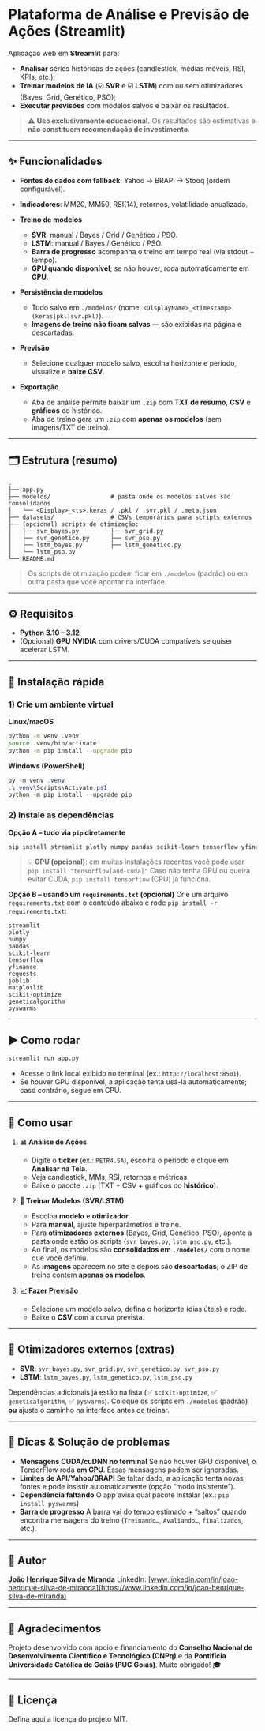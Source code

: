 # Plataforma de Análise e Previsão de Ações (Streamlit)

Aplicação web em **Streamlit** para:

* **Analisar** séries históricas de ações (candlestick, médias móveis, RSI, KPIs, etc.);
* **Treinar modelos de IA** (☑️ **SVR** e ☑️ **LSTM**) com ou sem otimizadores (Bayes, Grid, Genético, PSO);
* **Executar previsões** com modelos salvos e baixar os resultados.

> ⚠️ **Uso exclusivamente educacional.** Os resultados são estimativas e **não constituem recomendação de investimento**.

---

## ✨ Funcionalidades

* **Fontes de dados com fallback**: Yahoo → BRAPI → Stooq (ordem configurável).
* **Indicadores**: MM20, MM50, RSI(14), retornos, volatilidade anualizada.
* **Treino de modelos**

  * **SVR**: manual / Bayes / Grid / Genético / PSO.
  * **LSTM**: manual / Bayes / Genético / PSO.
  * **Barra de progresso** acompanha o treino em tempo real (via stdout + tempo).
  * **GPU quando disponível**; se não houver, roda automaticamente em **CPU**.
* **Persistência de modelos**

  * Tudo salvo em `./modelos/` (nome: `<DisplayName>_<timestamp>.(keras|pkl|svr.pkl)`).
  * **Imagens de treino não ficam salvas** — são exibidas na página e descartadas.
* **Previsão**

  * Selecione qualquer modelo salvo, escolha horizonte e período, visualize e **baixe CSV**.
* **Exportação**

  * Aba de análise permite baixar um `.zip` com **TXT de resumo**, **CSV** e **gráficos** do histórico.
  * Aba de treino gera um `.zip` com **apenas os modelos** (sem imagens/TXT de treino).

---

## 🗂️ Estrutura (resumo)

```
.
├── app.py
├── modelos/                 # pasta onde os modelos salvos são consolidados
│   └── <Display>_<ts>.keras / .pkl / .svr.pkl / .meta.json
├── datasets/                # CSVs temporários para scripts externos
├── (opcional) scripts de otimização:
│   ├── svr_bayes.py         ├── svr_grid.py
│   ├── svr_genetico.py      ├── svr_pso.py
│   ├── lstm_bayes.py        ├── lstm_genetico.py
│   └── lstm_pso.py
└── README.md
```

> Os scripts de otimização podem ficar em `./modelos` (padrão) ou em outra pasta que você apontar na interface.

---

## ⚙️ Requisitos

* **Python 3.10 – 3.12**
* (Opcional) **GPU NVIDIA** com drivers/CUDA compatíveis se quiser acelerar LSTM.

---

## 🚀 Instalação rápida

### 1) Crie um ambiente virtual

**Linux/macOS**

```bash
python -m venv .venv
source .venv/bin/activate
python -m pip install --upgrade pip
```

**Windows (PowerShell)**

```powershell
py -m venv .venv
.\.venv\Scripts\Activate.ps1
python -m pip install --upgrade pip
```

### 2) Instale as dependências

**Opção A – tudo via `pip` diretamente**

```bash
pip install streamlit plotly numpy pandas scikit-learn tensorflow yfinance requests joblib matplotlib scikit-optimize geneticalgorithm pyswarms
```

> 💡 **GPU (opcional)**: em muitas instalações recentes você pode usar
> `pip install "tensorflow[and-cuda]"`
> Caso não tenha GPU ou queira evitar CUDA, `pip install tensorflow` (CPU) já funciona.

**Opção B – usando um `requirements.txt` (opcional)**
Crie um arquivo `requirements.txt` com o conteúdo abaixo e rode `pip install -r requirements.txt`:

```
streamlit
plotly
numpy
pandas
scikit-learn
tensorflow
yfinance
requests
joblib
matplotlib
scikit-optimize
geneticalgorithm
pyswarms
```

---

## ▶️ Como rodar

```bash
streamlit run app.py
```

* Acesse o link local exibido no terminal (ex.: `http://localhost:8501`).
* Se houver GPU disponível, a aplicação tenta usá-la automaticamente; caso contrário, segue em CPU.

---

## 🧭 Como usar

1. **📊 Análise de Ações**

   * Digite o **ticker** (ex.: `PETR4.SA`), escolha o período e clique em **Analisar na Tela**.
   * Veja candlestick, MMs, RSI, retornos e métricas.
   * Baixe o pacote `.zip` (TXT + CSV + gráficos do **histórico**).

2. **🔬 Treinar Modelos (SVR/LSTM)**

   * Escolha **modelo** e **otimizador**.
   * Para **manual**, ajuste hiperparâmetros e treine.
   * Para **otimizadores externos** (Bayes, Grid, Genético, PSO), aponte a pasta onde estão os scripts
     (`svr_bayes.py`, `lstm_pso.py`, etc.).
   * Ao final, os modelos são **consolidados em `./modelos/`** com o nome que você definiu.
   * As **imagens** aparecem no site e depois são **descartadas**; o ZIP de treino contém **apenas os modelos**.

3. **📈 Fazer Previsão**

   * Selecione um modelo salvo, defina o horizonte (dias úteis) e rode.
   * Baixe o **CSV** com a curva prevista.

---

## 🧪 Otimizadores externos (extras)

* **SVR**: `svr_bayes.py`, `svr_grid.py`, `svr_genetico.py`, `svr_pso.py`
* **LSTM**: `lstm_bayes.py`, `lstm_genetico.py`, `lstm_pso.py`

Dependências adicionais já estão na lista (✅ `scikit-optimize`, ✅ `geneticalgorithm`, ✅ `pyswarms`).
Coloque os scripts em `./modelos` (padrão) **ou** ajuste o caminho na interface antes de treinar.

---

## 🛟 Dicas & Solução de problemas

* **Mensagens CUDA/cuDNN no terminal**
  Se não houver GPU disponível, o TensorFlow roda **em CPU**. Essas mensagens podem ser ignoradas.
* **Limites de API/Yahoo/BRAPI**
  Se faltar dado, a aplicação tenta novas fontes e pode insistir automaticamente (opção “modo insistente”).
* **Dependência faltando**
  O app avisa qual pacote instalar (ex.: `pip install pyswarms`).
* **Barra de progresso**
  A barra vai do tempo estimado + “saltos” quando encontra mensagens do treino (`Treinando…`, `Avaliando…`, `finalizados`, etc.).

---

## 👤 Autor

**João Henrique Silva de Miranda**
LinkedIn: [www.linkedin.com/in/joao-henrique-silva-de-miranda](https://www.linkedin.com/in/joao-henrique-silva-de-miranda)

---

## 🙏 Agradecimentos

Projeto desenvolvido com apoio e financiamento do **Conselho Nacional de Desenvolvimento Científico e Tecnológico (CNPq)** e da **Pontifícia Universidade Católica de Goiás (PUC Goiás)**. Muito obrigado! 🎓

---

## 📜 Licença

Defina aqui a licença do projeto MIT.
